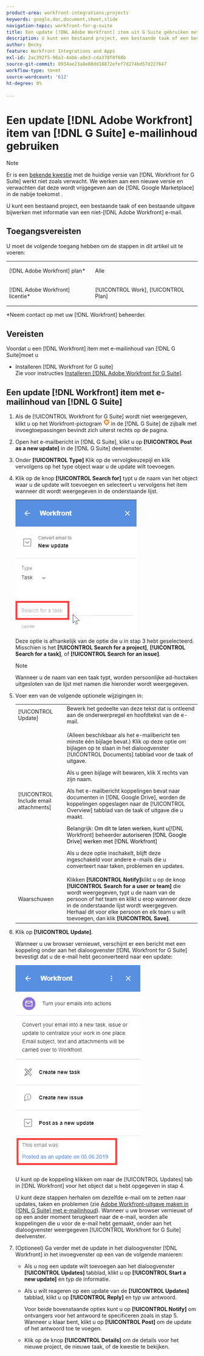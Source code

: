 ```yaml
---
product-area: workfront-integrations;projects
keywords: google,doc,document,sheet,slide
navigation-topic: workfront-for-g-suite
title: Een update [!DNL Adobe Workfront] item uit G Suite gebruiken met e-mailinhoud
description: U kunt een bestaand project, een bestaande taak of een bestaand probleem bijwerken met informatie uit een niet-Adobe Workfront-e-mail.
author: Becky
feature: Workfront Integrations and Apps
exl-id: 2ac392f5-98a3-4ab6-a0e3-cda378f0f68b
source-git-commit: 0934ae23a8e80dd18872efef7d274bd57d227647
workflow-type: tm+mt
source-wordcount: '612'
ht-degree: 0%

---
```


# Een update [!DNL Adobe Workfront] item van [!DNL G Suite] e-mailinhoud gebruiken

>[!NOTE]
>
>Er is een [bekende kwestie](https://experienceleague.adobe.com/docs/workfront-known-issues/issues/new-workfront-experience/wf-current/wf-integrations-error-when-opening-wf-for-gsuite.html?lang=en) met de huidige versie van [!DNL Workfront for G Suite] werkt niet zoals verwacht. We werken aan een nieuwe versie en verwachten dat deze wordt vrijgegeven aan de [!DNL Google Marketplace] in de nabije toekomst .

U kunt een bestaand project, een bestaande taak of een bestaande uitgave bijwerken met informatie van een niet-[!DNL Adobe Workfront] e-mail.

## Toegangsvereisten

U moet de volgende toegang hebben om de stappen in dit artikel uit te voeren:

<table style="table-layout:auto"> 
 <col> 
 <col> 
 <tbody> 
  <tr> 
   <td role="rowheader">[!DNL Adobe Workfront] plan*</td> 
   <td> <p>Alle</p> </td> 
  </tr> 
  <tr> 
   <td role="rowheader">[!DNL Adobe Workfront] licentie*</td> 
   <td> <p>[!UICONTROL Work], [!UICONTROL Plan]</p> </td> 
  </tr> 
 </tbody> 
</table>

&#42;Neem contact op met uw [!DNL Workfront] beheerder.

## Vereisten

Voordat u een [!DNL Workfront] item met e-mailinhoud van [!DNL G Suite]moet u

* Installeren [!DNL Workfront for G suite]\
   Zie voor instructies [Installeren [!DNL Adobe Workfront for G Suite]](../../workfront-integrations-and-apps/workfront-for-g-suite/install-workfront-for-gsuite.md).

## Een update [!DNL Workfront] item met e-mailinhoud van [!DNL G Suite]

1. Als de [!UICONTROL Workfront for G Suite] wordt niet weergegeven, klikt u op het Workfront-pictogram ![](assets/wf-lion-icon.png) in de [!DNL G Suite] de zijbalk met invoegtoepassingen bevindt zich uiterst rechts op de pagina.
1. Open het e-mailbericht in [!DNL G Suite], klikt u op **[!UICONTROL Post as a new update]** in de [!DNL G Suite] deelvenster.
1. Onder **[!UICONTROL Type]** Klik op de vervolgkeuzepijl en klik vervolgens op het type object waar u de update wilt toevoegen.
1. Klik op de knop **[!UICONTROL Search for]** typt u de naam van het object waar u de update wilt toevoegen en selecteert u vervolgens het item wanneer dit wordt weergegeven in de onderstaande lijst.

   ![](assets/click-search-for-task-issue.png)

   Deze optie is afhankelijk van de optie die u in stap 3 hebt geselecteerd. Misschien is het **[!UICONTROL Search for a project]**, **[!UICONTROL Search for a task]**, of **[!UICONTROL Search for an issue]**.

   >[!NOTE]
   >
   >Wanneer u de naam van een taak typt, worden persoonlijke ad-hoctaken uitgesloten van de lijst met namen die hieronder wordt weergegeven.

1. Voer een van de volgende optionele wijzigingen in:

   <table style="table-layout:auto"> 
    <col> 
    <col> 
    <tbody> 
     <tr> 
      <td role="rowheader">[!UICONTROL Update]</td> 
      <td>Bewerk het gedeelte van deze tekst dat is ontleend aan de onderwerpregel en hoofdtekst van de e-mail.</td> 
     </tr> 
     <tr data-mc-conditions=""> 
      <td role="rowheader">[!UICONTROL Include email attachments]</td> 
      <td><p>(Alleen beschikbaar als het e-mailbericht ten minste één bijlage bevat.) Klik op deze optie om bijlagen op te slaan in het dialoogvenster [!UICONTROL Documents] tabblad voor de taak of uitgave. </p><p>Als u geen bijlage wilt bewaren, klik X rechts van zijn naam. </p><p>Als het e-mailbericht koppelingen bevat naar documenten in [!DNL Google Drive], worden de koppelingen opgeslagen naar de [!UICONTROL Overview] tabblad van de taak of uitgave die u maakt. </p><p>Belangrijk: <span style="color: #ff1493;"><span style="color: #000000;">Om dit te laten werken, kunt u</span></span>[!DNL Workfront] beheerder<span style="color: #ff1493;"><span style="color: #000000;"> autoriseren [!DNL Google Drive] werken met [!DNL Workfront]</span></span></p>
      <p>Als u deze optie inschakelt, blijft deze ingeschakeld voor andere e-mails die u converteert naar taken, problemen en updates.</p></td> 
     </tr> 
     <tr data-mc-conditions=""> 
      <td role="rowheader">Waarschuwen</td> 
      <td>Klikken <strong>[!UICONTROL Notify]</strong>klikt u op de knop <strong>[!UICONTROL Search for a user or team]</strong> die wordt weergegeven, typt u de naam van de persoon of het team en klikt u erop wanneer deze in de onderstaande lijst wordt weergegeven. Herhaal dit voor elke persoon en elk team u wilt toevoegen, dan klik <strong>[!UICONTROL Save]</strong>.</td> 
     </tr> 
    </tbody> 
   </table>

1. Klik op **[!UICONTROL Update]**.

   Wanneer u uw browser vernieuwt, verschijnt er een bericht met een koppeling onder aan het dialoogvenster [!DNL Workfront for G Suite] bevestigt dat u de e-mail hebt geconverteerd naar een update:

   ![](assets/email-was-converted-as-update.png)

   U kunt op de koppeling klikken om naar de [!UICONTROL Updates] tab in [!DNL Workfront] voor het object dat u hebt opgegeven in stap 4.

   U kunt deze stappen herhalen om dezelfde e-mail om te zetten naar updates, taken en problemen (zie [Adobe Workfront-uitgave maken in [!DNL G Suite] met e-mailinhoud](../../workfront-integrations-and-apps/workfront-for-g-suite/create-wf-issue-in-g-suite-using-email-content.md)). Wanneer u uw browser vernieuwt of op een ander moment terugkeert naar de e-mail, worden alle koppelingen die u voor de e-mail hebt gemaakt, onder aan het dialoogvenster weergegeven [!UICONTROL Workfront for G Suite] deelvenster.

1. (Optioneel) Ga verder met de update in het dialoogvenster [!DNL Workfront] in het invoegvenster op een van de volgende manieren:

   * Als u nog een update wilt toevoegen aan het dialoogvenster **[!UICONTROL Updates]** tabblad, klikt u op **[!UICONTROL Start a new update]** en typ de informatie.

   * Als u wilt reageren op een update van de **[!UICONTROL Updates]** tabblad, klikt u op **[!UICONTROL Reply]** en typ uw antwoord.

      Voor beide bovenstaande opties kunt u op **[!UICONTROL Notify]** om ontvangers voor het antwoord te specificeren zoals in stap 5. Wanneer u klaar bent, klikt u op **[!UICONTROL Post]** om de update of het antwoord toe te voegen.

   * Klik op de knop **[!UICONTROL Details]** om de details voor het nieuwe project, de nieuwe taak, of de kwestie te bekijken.
